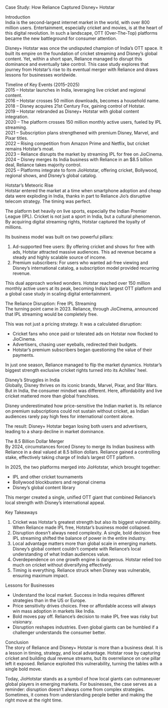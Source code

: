 Case Study: How Reliance Captured Disney+ Hotstar  

Introduction  
India is the second-largest internet market in the world, with over 800 million users. Entertainment, especially cricket and movies, is at the heart of this digital revolution. In such a landscape, OTT (Over-The-Top) platforms became the new battleground for consumer attention.  

Disney+ Hotstar was once the undisputed champion of India’s OTT space. It built its empire on the foundation of cricket streaming and Disney’s global content. Yet, within a short span, Reliance managed to disrupt this dominance and eventually take control. This case study explores that journey from Hotstar’s rise to its eventual merger with Reliance and draws lessons for businesses worldwide.

Timeline of Key Events (2015–2025)  
2015 – Hotstar launches in India, leveraging live cricket and regional content.  
2016 – Hotstar crosses 50 million downloads, becomes a household name.  
2018 – Disney acquires 21st Century Fox, gaining control of Hotstar.  
2019 – Hotstar rebranded as Disney+ Hotstar with global content integration.  
2020 – The platform crosses 150 million monthly active users, fueled by IPL streaming.  
2021 – Subscription plans strengthened with premium Disney, Marvel, and Pixar titles.  
2022 – Rising competition from Amazon Prime and Netflix, but cricket remains Hotstar’s moat.  
2023 – Reliance disrupts the market by streaming IPL for free on JioCinema.  
2024 – Disney merges its India business with Reliance in an $8.5 billion deal, Reliance takes majority control.  
2025 – Platforms integrate to form JioHotstar, offering cricket, Bollywood, regional shows, and Disney’s global catalog.

Hotstar’s Meteoric Rise  
Hotstar entered the market at a time when smartphone adoption and cheap data were exploding in India, thanks in part to Reliance Jio’s disruptive telecom strategy. The timing was perfect.  

The platform bet heavily on live sports, especially the Indian Premier League (IPL). Cricket is not just a sport in India, but a cultural phenomenon. By acquiring digital streaming rights, Hotstar captured the loyalty of millions.  

Its business model was built on two powerful pillars:  
1. Ad-supported free users: By offering cricket and shows for free with ads, Hotstar attracted massive audiences. This ad revenue became a steady and highly scalable source of income.  
2. Premium subscribers: For users who wanted ad-free viewing and Disney’s international catalog, a subscription model provided recurring revenue.  

This dual approach worked wonders. Hotstar reached over 150 million monthly active users at its peak, becoming India’s largest OTT platform and a global case study in scaling digital entertainment.  

The Reliance Disruption: Free IPL Streaming  
The turning point came in 2023. Reliance, through JioCinema, announced that IPL streaming would be completely free.  

This was not just a pricing strategy. It was a calculated disruption:  
- Cricket fans who once paid or tolerated ads on Hotstar now flocked to JioCinema.  
- Advertisers, chasing user eyeballs, redirected their budgets.  
- Hotstar’s premium subscribers began questioning the value of their payments.  

In just one season, Reliance managed to flip the market dynamics. Hotstar’s biggest strength exclusive cricket rights turned into its Achilles’ heel.  

Disney’s Struggles in India  
Globally, Disney thrives on its iconic brands, Marvel, Pixar, and Star Wars. But in India, the consumer mindset was different. Here, affordability and live cricket mattered more than global franchises.  

Disney underestimated how price-sensitive the Indian market is. Its reliance on premium subscriptions could not sustain without cricket, as Indian audiences rarely pay high fees for international content alone.  

The result: Disney+ Hotstar began losing both users and advertisers, leading to a sharp decline in market dominance.  

The 8.5 Billion Dollar Merger  
By 2024, circumstances forced Disney to merge its Indian business with Reliance in a deal valued at 8.5 billion dollars. Reliance gained a controlling stake, effectively taking charge of India’s largest OTT platform.  

In 2025, the two platforms merged into JioHotstar, which brought together:  
- IPL and other cricket tournaments  
- Bollywood blockbusters and regional cinema  
- Disney’s global content library  

This merger created a single, unified OTT giant that combined Reliance’s local strength with Disney’s international appeal.  

Key Takeaways  
1. Cricket was Hotstar’s greatest strength but also its biggest vulnerability. When Reliance made IPL free, Hotstar’s business model collapsed.  
2. Disruption doesn’t always need complexity. A single, bold decision free IPL streaming shifted the balance of power in the entire industry.  
3. Local advantage matters more than global scale in emerging markets. Disney’s global content couldn’t compete with Reliance’s local understanding of what Indian audiences value.  
4. Overdependence on one growth engine is dangerous. Hotstar relied too much on cricket without diversifying effectively.  
5. Timing is everything. Reliance struck when Disney was vulnerable, ensuring maximum impact.  

Lessons for Businesses  
- Understand the local market. Success in India requires different strategies than in the US or Europe.  
- Price sensitivity drives choices. Free or affordable access will always win mass adoption in markets like India.  
- Bold moves pay off. Reliance’s decision to make IPL free was risky but visionary.  
- Disruption reshapes industries. Even global giants can be humbled if a challenger understands the consumer better.  

Conclusion  
The story of Reliance and Disney+ Hotstar is more than a business deal. It is a lesson in timing, strategy, and local advantage. Hotstar rose by capturing cricket and building dual revenue streams, but its overreliance on one pillar left it exposed. Reliance exploited this vulnerability, turning the tables with a single bold move.  

Today, JioHotstar stands as a symbol of how local giants can outmaneuver global players in emerging markets. For businesses, the case serves as a reminder: disruption doesn’t always come from complex strategies. Sometimes, it comes from understanding people better and making the right move at the right time.
